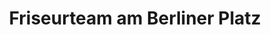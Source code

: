 ---
title: "Friseurteam am Berliner Platz"
url: /ruesselsheim-am-main/friseurteam-am-berliner-platz/
shop: Friseur
---